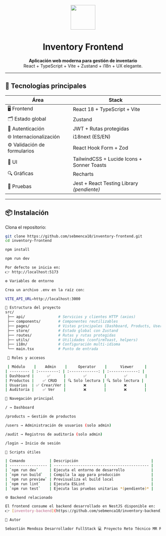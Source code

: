 <p align="center">
  <img src="https://nestjs.com/img/logo-small.svg" width="80" />
</p>

<h1 align="center">Inventory Frontend</h1>

<p align="center">
  <strong>Aplicación web moderna para gestión de inventario</strong><br>
  React + TypeScript + Vite + Zustand + i18n + UX elegante.
</p>

---

## 🚀 Tecnologías principales

| Área | Stack |
|------|-------|
| 🖥️ Frontend | React 18 + TypeScript + Vite |
| 🗂️ Estado global | Zustand |
| 🔐 Autenticación | JWT + Rutas protegidas |
| 🌐 Internacionalización | i18next (ES/EN) |
| ⚙️ Validación de formularios | React Hook Form + Zod |
| 🧱 UI | TailwindCSS + Lucide Icons + Sonner Toasts |
| 🔍 Gráficas | Recharts |
| 🧪 Pruebas | Jest + React Testing Library *(pendiente)* |

---

## 📦 Instalación

Clona el repositorio:

```bash
git clone https://github.com/sebmenca10/inventory-frontend.git
cd inventory-frontend

npm install

npm run dev

Por defecto se inicia en:
👉 http://localhost:5173

⚙️ Variables de entorno

Crea un archivo .env en la raíz con:

VITE_API_URL=http://localhost:3000

📂 Estructura del proyecto
src/
 ├── api/               # Servicios y clientes HTTP (axios)
 ├── components/        # Componentes reutilizables
 ├── pages/             # Vistas principales (Dashboard, Products, Users, Audit)
 ├── store/             # Estado global con Zustand
 ├── routes/            # Rutas y rutas protegidas
 ├── utils/             # Utilidades (confirmToast, helpers)
 ├── i18n/              # Configuración multi-idioma
 └── main.tsx           # Punto de entrada

 🔐 Roles y accesos

 | Módulo    |    Admin    |     Operator    |      Viewer     |
| --------- | :---------: | :-------------: | :-------------: |
| Dashboard |      ✅      |        ✅        |        ✅        |
| Productos |    ✅ CRUD   | 🔍 Solo lectura | 🔍 Solo lectura |
| Usuarios  | ✅ Crear/Ver |        ❌        |        ❌        |
| Auditoría |    ✅ Ver    |        ❌        |        ❌        |

🧭 Navegación principal

/ → Dashboard

/products → Gestión de productos

/users → Administración de usuarios (solo admin)

/audit → Registros de auditoría (solo admin)

/login → Inicio de sesión

🧰 Scripts útiles

| Comando           | Descripción                                 |
| ----------------- | ------------------------------------------- |
| `npm run dev`     | Ejecuta el entorno de desarrollo            |
| `npm run build`   | Compila la app para producción              |
| `npm run preview` | Previsualiza el build local                 |
| `npm run lint`    | Ejecuta ESLint                              |
| `npm run test`    | Ejecuta las pruebas unitarias *(pendiente)* |

🌐 Backend relacionado

El frontend consume el backend desarrollado en NestJS disponible en:
👉 [inventory-backend](https://github.com/sebmenca10/inventory-backend)

👤 Autor

Sebastián Mendoza Desarrollador FullStack 💻 Proyecto Reto Técnico MR Recluta